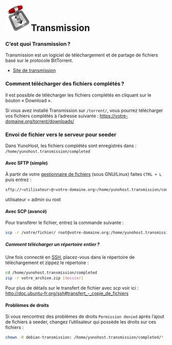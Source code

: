 # <img src="/images/transmission.png">Transmission

### C’est quoi Transmission ?
Transmission est un logiciel de téléchargement et de partage de fichiers basé sur le protocole BitTorrent.
* [Site de transmission](http://transmissionbt.com/)

### Comment télécharger des fichiers complétés ?
Il est possible de télécharger les fichiers complétés en cliquant sur le bouton « Download ».

Si vous avez installé Transmission sur `/torrent/`, vous pourrez télécharger vos fichiers complétés à l’adresse suivante : https://votre-domaine.org/torrent/downloads/

### Envoi de fichier vers le serveur pour seeder
Dans YunoHost, les fichiers complétés sont enregistrés dans : `/home/yunohost.transmission/completed`

#### Avec SFTP (simple)
À partir de votre [gestionnaire de fichiers](https://fr.wikipedia.org/wiki/Gestionnaire_de_fichier) (sous GNU/Linux) faites `CTRL + L` puis entrez :
```bash
sftp://<utilisateur>@<votre-domaine.org>/home/yunohost.transmission/completed
```
utilisateur = admin ou root

#### Avec SCP (avancé)
Pour transférer le fichier, entrez la commande suivante :

```bash
scp -r /votre/fichier/ root@votre-domaine.org:/home/yunohost.transmission/completed
```

##### Comment télécharger un répertoire entier ?
Une fois connecté en [SSH](/ssh), placez-vous dans le répertoire de téléchargement et zippez le répertoire :
```bash
cd /home/yunohost.transmission/completed
zip -r votre_archive.zip [dossier]
```

Pour plus de détails sur le transfert de fichier avec *scp* voir ici : http://doc.ubuntu-fr.org/ssh#transfert_-_copie_de_fichiers

#### Problèmes de droits
Si vous rencontrez des problèmes de droits `Permission denied` après l’ajout de fichiers à seeder, changez l’utilisateur qui possède les droits sur ces fichiers :
```bash
chown -R debian-transmission: /home/yunohost.transmission/completed/*
```